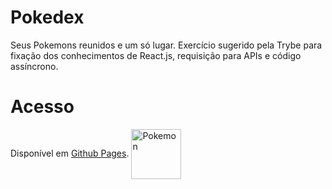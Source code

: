 # Pokedex
Seus Pokemons reunidos e um só lugar. Exercício sugerido pela Trybe para fixação dos conhecimentos de React.js, requisição para APIs e código assíncrono.

# Acesso

Disponível em [Github Pages](https://pedrotrasfereti.github.io/trybe-pokedex/).
<img src="https://media.giphy.com/media/eJ3mWeALMqorzzI7Ze/giphy.gif" alt="Pokemon" width="80px" align="center" />
